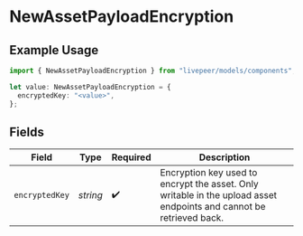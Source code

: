 # NewAssetPayloadEncryption

## Example Usage

```typescript
import { NewAssetPayloadEncryption } from "livepeer/models/components";

let value: NewAssetPayloadEncryption = {
  encryptedKey: "<value>",
};
```

## Fields

| Field                                                                                                               | Type                                                                                                                | Required                                                                                                            | Description                                                                                                         |
| ------------------------------------------------------------------------------------------------------------------- | ------------------------------------------------------------------------------------------------------------------- | ------------------------------------------------------------------------------------------------------------------- | ------------------------------------------------------------------------------------------------------------------- |
| `encryptedKey`                                                                                                      | *string*                                                                                                            | :heavy_check_mark:                                                                                                  | Encryption key used to encrypt the asset. Only writable in the upload asset endpoints and cannot be retrieved back. |